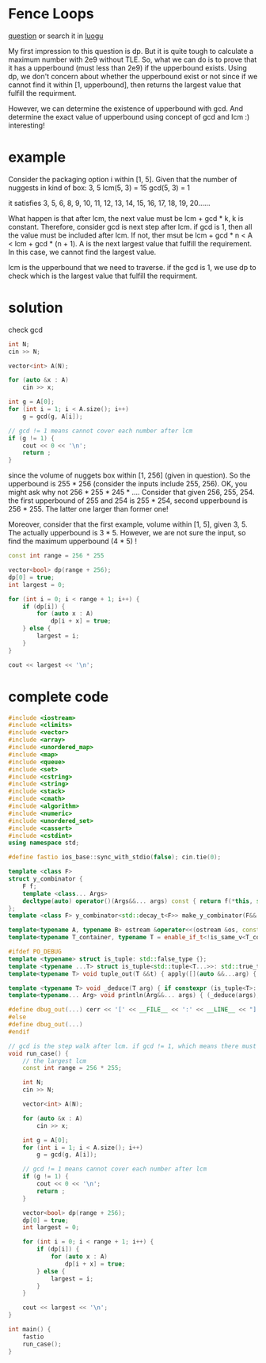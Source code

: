 # Fence Loops

[question](https://usaco.training/usacoprob2?a=8cvqq0t1jHZ&S=nuggets) or search it in [luogu](https://www.luogu.com.cn/problem/P2737)

My first impression to this question is dp. But it is quite tough to calculate a maximum number with 2e9 without TLE. So, what we can do is to prove that it has a upperbound (must less than 2e9) if the upperbound exists. Using dp, we don't concern about whether the upperbound exist or not since if we cannot find it within [1, upperbound], then returns the largest value that fulfill the requirment.

However, we can determine the existence of upperbound with gcd. And determine the exact value of upperbound using concept of gcd and lcm :) interesting!

# example

Consider the packaging option i within [1, 5]. Given that the number of nuggests in kind of box: 3, 5
lcm(5, 3) = 15
gcd(5, 3) = 1

it satisfies 3, 5, 6, 8, 9, 10, 11, 12, 13, 14, 15, 16, 17, 18, 19, 20......

What happen is that after lcm, the next value must be lcm + gcd * k, k is constant. Therefore, consider gcd is next step after lcm. if gcd is 1, then all the value must be included after lcm. If not, ther msut be lcm + gcd * n < A < lcm + gcd * (n + 1). A is the next largest value that fulfill the requirement. In this case, we cannot find the largest value.

lcm is the upperbound that we need to traverse. if the gcd is 1, we use dp to check which is the largest value that fulfill the requirment.

# solution

check gcd

```cpp
int N;
cin >> N;

vector<int> A(N);

for (auto &x : A)
    cin >> x;

int g = A[0];
for (int i = 1; i < A.size(); i++)
    g = gcd(g, A[i]);

// gcd != 1 means cannot cover each number after lcm
if (g != 1) {
    cout << 0 << '\n';
    return ;
}
```

since the volume of nuggets box within [1, 256] (given in question). So the upperbound is 255 * 256 (consider the inputs include 255, 256). OK, you might ask why not 256 * 255 * 245 * .... Consider that given 256, 255, 254. the first upperbound of 255 and 254 is 255 * 254, second upperbound is 256 * 255. The latter one larger than former one!

Moreover, consider that the first example, volume within [1, 5], given 3, 5. The actually upperbound is 3 * 5. However, we are not sure the input, so find the maximum upperbound (4 * 5) !

```cpp
const int range = 256 * 255

vector<bool> dp(range + 256);
dp[0] = true;
int largest = 0;

for (int i = 0; i < range + 1; i++) {
    if (dp[i]) {
        for (auto x : A)
            dp[i + x] = true;
    } else {
        largest = i;
    }
}

cout << largest << '\n';
```

# complete code

```cpp
#include <iostream>
#include <climits>
#include <vector>
#include <array>
#include <unordered_map>
#include <map>
#include <queue>
#include <set>
#include <cstring>
#include <string>
#include <stack>
#include <cmath>
#include <algorithm>
#include <numeric>
#include <unordered_set>
#include <cassert>
#include <cstdint>
using namespace std;

#define fastio ios_base::sync_with_stdio(false); cin.tie(0);

template <class F>
struct y_combinator {
    F f;
    template <class... Args>
    decltype(auto) operator()(Args&&... args) const { return f(*this, std::forward<Args>(args)...); }
};
template <class F> y_combinator<std::decay_t<F>> make_y_combinator(F&& f) { return {std::forward<F>(f)}; }

template<typename A, typename B> ostream &operator<<(ostream &os, const pair<A, B> &p) { return os << '(' << p.first << ", " << p.second << ')'; }
template<typename T_container, typename T = enable_if_t<!is_same_v<T_container, string>, typename T_container::value_type>> ostream &operator<<(ostream &os, const T_container &arg) { os << '{'; string sep; for (const T &x : arg) os << sep << x, sep = ", "; return os << '}'; }

#ifdef PO_DEBUG
template <typename> struct is_tuple: std::false_type {};
template <typename ...T> struct is_tuple<std::tuple<T...>>: std::true_type {};
template<typename T> void tuple_out(T &&t) { apply([](auto &&...arg) { ((cout << arg << ' '), ...) << '\n'; }, t); }

template <typename T> void _deduce(T arg) { if constexpr (is_tuple<T>::value) { tuple_out(arg); } else { cerr << arg << ' '; } }
template<typename... Arg> void println(Arg&&... args) { (_deduce(args), ...); cerr << '\n'; }

#define dbug_out(...) cerr << '[' << __FILE__ << ':' << __LINE__ << "] (" << #__VA_ARGS__ << "): ", println(__VA_ARGS__)
#else
#define dbug_out(...)
#endif

// gcd is the step walk after lcm. if gcd != 1, which means there must be lcm + gcd * n < k < lcm + gcd * (n + 1)
void run_case() {
    // the largest lcm
    const int range = 256 * 255;

    int N;
    cin >> N;

    vector<int> A(N);

    for (auto &x : A)
        cin >> x;

    int g = A[0];
    for (int i = 1; i < A.size(); i++)
        g = gcd(g, A[i]);

    // gcd != 1 means cannot cover each number after lcm
    if (g != 1) {
        cout << 0 << '\n';
        return ;
    }

    vector<bool> dp(range + 256);
    dp[0] = true;
    int largest = 0;

    for (int i = 0; i < range + 1; i++) {
        if (dp[i]) {
            for (auto x : A)
                dp[i + x] = true;
        } else {
            largest = i;
        }
    }

    cout << largest << '\n';
}

int main() {
    fastio
    run_case();
}

```
